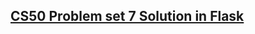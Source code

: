 ## [CS50 Problem set 7 Solution in Flask](https://docs.cs50.net/2019/x/psets/7/similarities/similarities.html)